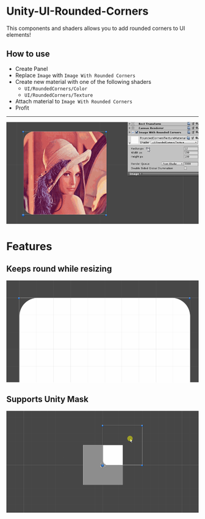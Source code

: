 # Unity-UI-Rounded-Corners
This components and shaders allows you to add rounded corners to UI elements!

## How to use
- Create Panel
- Replace `Image` with `Image With Rounded Corners`
- Сreate new material with one of the following shaders
  - `UI/RoundedCorners/Color`
  - `UI/RoundedCorners/Texture`
- Attach material to `Image With Rounded Corners`
- Profit
---

![](gif-00.gif)

# Features
## Keeps round while resizing
![](gif-01.gif)
## Supports Unity Mask
![](gif-02.gif)

